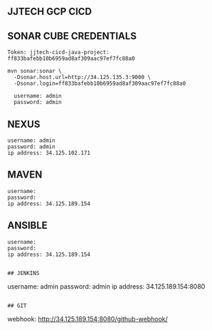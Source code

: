 ## JJTECH GCP CICD
## SONAR CUBE CREDENTIALS
```
Token: jjtech-cicd-java-project: ff833bafebb10b6959ad8af309aac97ef7fc88a0
```
```
mvn sonar:sonar \
  -Dsonar.host.url=http://34.125.135.3:9000 \
  -Dsonar.login=ff833bafebb10b6959ad8af309aac97ef7fc88a0

  username: admin
  password: admin
```

## NEXUS
```
username: admin
password: admin
ip address: 34.125.102.171
```

## MAVEN
```
username:
password:
ip address: 34.125.189.154
```

## ANSIBLE
```
username:
password:
ip address: 34.125.189.154


## JENKINS
```
username: admin
password: admin
ip address: 34.125.189.154:8080
```

## GIT
```
webhook: http://34.125.189.154:8080/github-webhook/